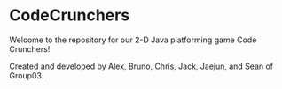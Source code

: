 # CodeCrunchers
Welcome to the repository for our 2-D Java platforming game Code Crunchers!

Created and developed by Alex, Bruno, Chris, Jack, Jaejun, and Sean of Group03.
